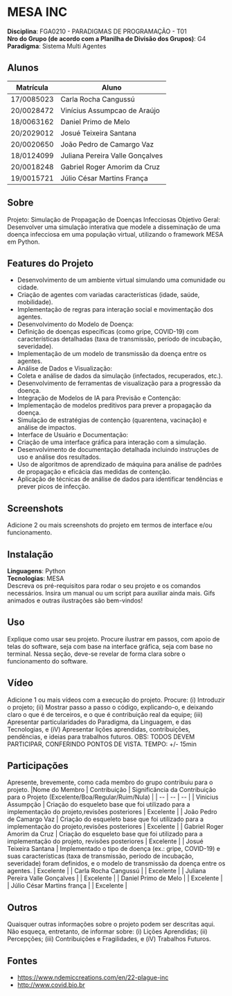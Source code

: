 # MESA INC

**Disciplina**: FGA0210 - PARADIGMAS DE PROGRAMAÇÃO - T01 <br>
**Nro do Grupo (de acordo com a Planilha de Divisão dos Grupos)**: G4<br>
**Paradigma**: Sistema Multi Agentes<br>

## Alunos
|Matrícula | Aluno |
| -- | -- |
| 17/0085023 |  Carla Rocha Cangussú |
| 20/0028472 |  Vinícius Assumpcao de Araújo |
| 18/0063162 |  Daniel Primo de Melo |
| 20/2029012 |  Josué Teixeira Santana |
| 20/0020650 |  João Pedro de Camargo Vaz |
| 18/0124099 |  Juliana Pereira Valle Gonçalves |
| 20/0018248 |  Gabriel Roger Amorim da Cruz |
| 19/0015721 |  Júlio César Martins França |

## Sobre 
Projeto: Simulação de Propagação de Doenças Infecciosas
Objetivo Geral: Desenvolver uma simulação interativa que modele a disseminação de uma doença infecciosa em uma população virtual, utilizando o framework MESA em Python.

## Features do Projeto

- Desenvolvimento de um ambiente virtual simulando uma comunidade ou cidade.
- Criação de agentes com variadas características (idade, saúde, mobilidade).
- Implementação de regras para interação social e movimentação dos agentes.
- Desenvolvimento do Modelo de Doença:
- Definição de doenças específicas (como gripe, COVID-19) com características detalhadas (taxa de transmissão, período de incubação, severidade).
- Implementação de um modelo de transmissão da doença entre os agentes.
- Análise de Dados e Visualização:
- Coleta e análise de dados da simulação (infectados, recuperados, etc.).
- Desenvolvimento de ferramentas de visualização para a progressão da doença.
- Integração de Modelos de IA para Previsão e Contenção:
- Implementação de modelos preditivos para prever a propagação da doença.
- Simulação de estratégias de contenção (quarentena, vacinação) e análise de impactos.
- Interface de Usuário e Documentação:
- Criação de uma interface gráfica para interação com a simulação.
- Desenvolvimento de documentação detalhada incluindo instruções de uso e análise dos resultados.
- Uso de algoritmos de aprendizado de máquina para análise de padrões de propagação e eficácia das medidas de contenção.
- Aplicação de técnicas de análise de dados para identificar tendências e prever picos de infecção.

## Screenshots
Adicione 2 ou mais screenshots do projeto em termos de interface e/ou funcionamento.

## Instalação 
**Linguagens**: Python<br>
**Tecnologias**: MESA<br>
Descreva os pré-requisitos para rodar o seu projeto e os comandos necessários.
Insira um manual ou um script para auxiliar ainda mais.
Gifs animados e outras ilustrações são bem-vindos!

## Uso 
Explique como usar seu projeto.
Procure ilustrar em passos, com apoio de telas do software, seja com base na interface gráfica, seja com base no terminal.
Nessa seção, deve-se revelar de forma clara sobre o funcionamento do software.

## Vídeo
Adicione 1 ou mais vídeos com a execução do projeto.
Procure: 
(i) Introduzir o projeto;
(ii) Mostrar passo a passo o código, explicando-o, e deixando claro o que é de terceiros, e o que é contribuição real da equipe;
(iii) Apresentar particularidades do Paradigma, da Linguagem, e das Tecnologias, e
(iV) Apresentar lições aprendidas, contribuições, pendências, e ideias para trabalhos futuros.
OBS: TODOS DEVEM PARTICIPAR, CONFERINDO PONTOS DE VISTA.
TEMPO: +/- 15min

## Participações
Apresente, brevemente, como cada membro do grupo contribuiu para o projeto.
|Nome do Membro | Contribuição | Significância da Contribuição para o Projeto (Excelente/Boa/Regular/Ruim/Nula) |
| -- | -- | -- |
| Vinicius Assumpção  |  Criação do esqueleto base que foi utilizado para a implementação do projeto,revisões posteriores  | Excelente |
| João Pedro de Camargo Vaz  |  Criação do esqueleto base que foi utilizado para a implementação do projeto,revisões posteriores | Excelente |
| Gabriel Roger Amorim da Cruz | Criação do esqueleto base que foi utilizado para a implementação do projeto, revisões posteriores | Excelente | 
| Josué Teixeira Santana | Implementado o tipo de doença (ex.: gripe, COVID-19) e suas características (taxa de transmissão, período de incubação, severidade) foram definidos, e o modelo de transmissão da doença entre os agentes. | Excelente |
| Carla Rocha Cangussú | | Excelente |
| Juliana Pereira Valle Gonçalves |  | Excelente |
| Daniel Primo de Melo  |  | Excelente |
| Júlio César Martins frança |  | Excelente |

## Outros 
Quaisquer outras informações sobre o projeto podem ser descritas aqui. Não esqueça, entretanto, de informar sobre:
(i) Lições Aprendidas;
(ii) Percepções;
(iii) Contribuições e Fragilidades, e
(iV) Trabalhos Futuros.

## Fontes

- https://www.ndemiccreations.com/en/22-plague-inc
- http://www.covid.bio.br
